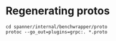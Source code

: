 # Regenerating protos

```
cd spanner/internal/benchwrapper/proto
protoc --go_out=plugins=grpc:. *.proto
```